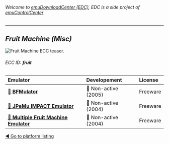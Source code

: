 ###### Welcome to [emuDownloadCenter (EDC)](https://github.com/PhoenixInteractiveNL/emuDownloadCenter/wiki/), EDC is a side project of [emuControlCenter](https://github.com/PhoenixInteractiveNL/emuControlCenter/wiki/)
***
## _Fruit Machine (Misc)_
![](https://raw.githubusercontent.com/wiki/PhoenixInteractiveNL/emuDownloadCenter/images_platform/ecc_fruit_teaser.png "Fruit Machine ECC teaser.")
###### ECC ID: **fruit**

| Emulator | Developement | License |
|:---------|:-------------|:--------|
| [:file_folder: **BFMulator**](https://github.com/PhoenixInteractiveNL/emuDownloadCenter/wiki/Emulator-bfmulator#menu) | :red_circle: Non-active (2005) | Freeware |
| [:file_folder: **JPeMu IMPACT Emulator**](https://github.com/PhoenixInteractiveNL/emuDownloadCenter/wiki/Emulator-jpemu#menu) | :red_circle: Non-active (2004) | Freeware |
| [:file_folder: **Multiple Fruit Machine Emulator**](https://github.com/PhoenixInteractiveNL/emuDownloadCenter/wiki/Emulator-mfme#menu) | :red_circle: Non-active (2004) | Freeware |

[:arrow_backward: Go to platform listing](https://github.com/PhoenixInteractiveNL/emuDownloadCenter/wiki/EDC-Platform-List)

